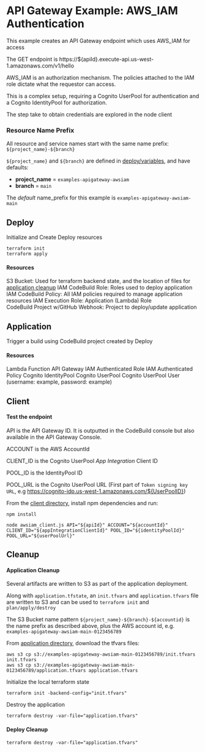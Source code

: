# API Gateway Example: AWS_IAM Authentication

This example creates an API Gateway endpoint which uses AWS_IAM for access

The GET endpoint is https://${apiId}.execute-api.us-west-1.amazonaws.com/v1/hello

AWS_IAM is an authorization mechanism. The policies attached to the IAM role dictate what the requestor can access.

This is a complex setup, requiring a Cognito UserPool for authentication and a Cognito IdentityPool for authorization.

The step take to obtain credentials are explored in the node client

### Resource Name Prefix
All resource and service names start with the same name prefix: `${project_name}-${branch}`

`${project_name}` and `${branch}` are defined in [deploy/variables](deploy/variables.tf), and have defaults:
- **project_name** = `examples-apigateway-awsiam`
- **branch** = `main`

The _default_ name_prefix for this example is `examples-apigateway-awsiam-main`

## Deploy 

Initialize and Create Deploy resources
```shell
terraform init
terraform apply
```

#### Resources
S3 Bucket: Used for terraform backend state, and the location of files for [application cleanup](#application-cleanup)
IAM CodeBuild Role: Roles used to deploy application
IAM CodeBuild Policy: All IAM policies required to manage application resources
IAM Execution Role: Application (Lambda) Role  
CodeBuild Project w/GitHub Webhook: Project to deploy/update application

## Application 

Trigger a build using CodeBuild project created by Deploy

#### Resources
Lambda Function
API Gateway
IAM Authenticated Role
IAM Authenticated Policy
Cognito IdentityPool
Cognito UserPool
Cognito UserPool User (username: example, password: example)

## Client

#### Test the endpoint

API is the API Gateway ID. It is outputted in the CodeBuild console but also available in the API Gateway Console.

ACCOUNT is the AWS AccountId

CLIENT_ID is the Cognito UserPool _App Integration_ Client ID

POOL_ID is the IdentityPool ID

POOL_URL is the Cognito UserPool URL (First part of `Token signing key URL`, e.g https://cognito-idp.us-west-1.amazonaws.com/${UserPoolID})

From the [client directory](client), install npm dependencies and run:
```shell
npm install

node awsiam_client.js API="${apiId}" ACCOUNT="${accountId}" CLIENT_ID="${appIntegrationClientId}" POOL_ID="${identityPoolId}" POOL_URL="${userPoolUrl}" 
```

## Cleanup

#### Application Cleanup

Several artifacts are written to S3 as part of the application deployment.

Along with `application.tfstate`, an `init.tfvars` and `application.tfvars` file are written to S3 and can be used to `terraform init` and `plan/apply/destroy`

The S3 Bucket name pattern `${project_name}-${branch}-${accountid}` is the name prefix as described above, plus the AWS account id, e.g. `examples-apigateway-awsiam-main-0123456789`

From [application directory](application), download the tfvars files:
```shell
aws s3 cp s3://examples-apigateway-awsiam-main-0123456789/init.tfvars init.tfvars
aws s3 cp s3://examples-apigateway-awsiam-main-0123456789/application.tfvars application.tfvars
```

Initialize the local terraform state
```shell
terraform init -backend-config="init.tfvars"
```

Destroy the application
```shell
terraform destroy -var-file="application.tfvars"
```

#### Deploy Cleanup

```shell
terraform destroy -var-file="application.tfvars"
```

<!--
Todo: Use local identity pool to expose Authentication Role permissions 

TERRAFORM does not roll back on failures


```shell
    cd code/terraform
    aws s3 cp s3://terraform-examples-aws-apigateway/terraform-examples-aws-apigateway-awsiam_auth-main/init.tfvars init.tfvars
    aws s3 cp s3://terraform-examples-aws-apigateway/terraform-examples-aws-apigateway-awsiam_auth-main/application.tfvars application.tfvars
    terraform init -backend-config="init.tfvars" 
    terraform destroy -var-file="application.tfvars"
```
-->